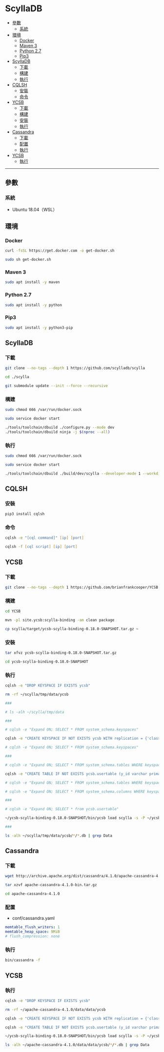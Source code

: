 # ScyllaDB

<!-- vim-markdown-toc GFM -->

* [參數](#參數)
    - [系統](#系統)
* [環境](#環境)
    - [Docker](#docker)
    - [Maven 3](#maven-3)
    - [Python 2.7](#python-27)
    - [Pip3](#pip3)
* [ScyllaDB](#scylladb)
    - [下載](#下載)
    - [構建](#構建)
    - [執行](#執行)
* [CQLSH](#cqlsh)
    - [安裝](#安裝)
    - [命令](#命令)
* [YCSB](#ycsb)
    - [下載](#下載-1)
    - [構建](#構建-1)
    - [安裝](#安裝-1)
    - [執行](#執行-1)
* [Cassandra](#cassandra)
    - [下載](#下載-2)
    - [配置](#配置)
    - [執行](#執行-2)
* [YCSB](#ycsb-1)
    - [執行](#執行-3)

<!-- vim-markdown-toc -->

---

## 參數

### 系統

-   Ubuntu 18.04（WSL）

## 環境

### Docker

```zsh
curl -fsSL https://get.docker.com -o get-docker.sh

sudo sh get-docker.sh
```

### Maven 3

```zsh
sudo apt install -y maven
```

### Python 2.7

```zsh
sudo apt install -y python
```

### Pip3

```zsh
sudo apt install -y python3-pip
```

## ScyllaDB

### 下載

```zsh
git clone --no-tags --depth 1 https://github.com/scylladb/scylla

cd ./scylla

git submodule update --init --force --recursive
```

### 構建

```zsh
sudo chmod 666 /var/run/docker.sock

sudo service docker start

./tools/toolchain/dbuild ./configure.py --mode dev
./tools/toolchain/dbuild ninja -j $(nproc --all)
```

### 執行

```zsh
sudo chmod 666 /var/run/docker.sock

sudo service docker start

./tools/toolchain/dbuild ./build/dev/scylla --developer-mode 1 --workdir tmp --smp 1 --overprovisioned --compaction-enforce-min-threshold 1
```

## CQLSH

### 安裝

```zsh
pip3 install cqlsh
```

### 命令

```zsh
cqlsh -e "[cql command]" [ip] [port]

cqlsh -f [cql script] [ip] [port]
```

## YCSB

### 下載

```zsh
git clone --no-tags --depth 1 https://github.com/brianfrankcooper/YCSB.git
```

### 構建

```zsh
cd YCSB

mvn -pl site.ycsb:scylla-binding -am clean package

cp scylla/target/ycsb-scylla-binding-0.18.0-SNAPSHOT.tar.gz ~
```

### 安裝

```zsh
tar xfvz ycsb-scylla-binding-0.18.0-SNAPSHOT.tar.gz

cd ycsb-scylla-binding-0.18.0-SNAPSHOT
```

### 執行

```zsh
cqlsh -e "DROP KEYSPACE IF EXISTS ycsb"

rm -rf ~/scylla/tmp/data/ycsb

###

# ls -alh ~/scylla/tmp/data

###

# cqlsh -e "Expand ON; SELECT * FROM system_schema.keyspaces"

cqlsh -e "CREATE KEYSPACE IF NOT EXISTS ycsb WITH replication = {'class': 'SimpleStrategy', 'replication_factor': 1}"

# cqlsh -e "Expand ON; SELECT * FROM system_schema.keyspaces"

###

# cqlsh -e "Expand ON; SELECT * FROM system_schema.tables WHERE keyspace_name = 'ycsb'"

cqlsh -e "CREATE TABLE IF NOT EXISTS ycsb.usertable (y_id varchar primary key, field0 varchar, field1 varchar, field2 varchar, field3 varchar, field4 varchar, field5 varchar, field6 varchar, field7 varchar, field8 varchar, field9 varchar) WITH compaction = {'class' : 'SizeTieredCompactionStrategy', 'min_threshold' : 4, 'max_threshold': 4}"

# cqlsh -e "Expand ON; SELECT * FROM system_schema.tables WHERE keyspace_name = 'ycsb'"

# cqlsh -e "Expand ON; SELECT * FROM system_schema.columns WHERE keyspace_name = 'ycsb' AND table_name = 'usertable'"

###

# cqlsh -e "Expand ON; SELECT * from ycsb.usertable"

~/ycsb-scylla-binding-0.18.0-SNAPSHOT/bin/ycsb load scylla -s -P ~/ycsb-scylla-binding-0.18.0-SNAPSHOT/workloads/workloada -threads $(nproc --all) -p scylla.hosts=localhost -p recordcount=10000000 -p requestdistribution=sequential

###

ls -alh ~/scylla/tmp/data/ycsb/*/*.db | grep Data
```

## Cassandra

### 下載

```zsh
wget http://archive.apache.org/dist/cassandra/4.1.0/apache-cassandra-4.1.0-bin.tar.gz

tar xzvf apache-cassandra-4.1.0-bin.tar.gz

cd apache-cassandra-4.1.0
```

### 配置

-   conf/cassandra.yaml

```yaml
memtable_flush_writers: 1
memtable_heap_space: 9MiB
# flush_compression: none
```

### 執行

```zsh
bin/cassandra -f
```

## YCSB

### 執行

```zsh
cqlsh -e "DROP KEYSPACE IF EXISTS ycsb"

rm -rf ~/apache-cassandra-4.1.0/data/data/ycsb

cqlsh -e "CREATE KEYSPACE IF NOT EXISTS ycsb WITH replication = {'class': 'SimpleStrategy', 'replication_factor': 1}"

cqlsh -e "CREATE TABLE IF NOT EXISTS ycsb.usertable (y_id varchar primary key, field0 varchar, field1 varchar, field2 varchar, field3 varchar, field4 varchar, field5 varchar, field6 varchar, field7 varchar, field8 varchar, field9 varchar) WITH compaction = {'class' : 'SizeTieredCompactionStrategy', 'min_threshold' : 4, 'max_threshold': 4} AND compression = {'enabled': 'false'}"

~/ycsb-scylla-binding-0.18.0-SNAPSHOT/bin/ycsb load scylla -s -P ~/ycsb-scylla-binding-0.18.0-SNAPSHOT/workloads/workloada -threads $(nproc --all) -p scylla.hosts=localhost -p recordcount=10000000 -p requestdistribution=sequential

ls -alh ~/apache-cassandra-4.1.0/data/data/ycsb/*/*.db | grep Data
```
